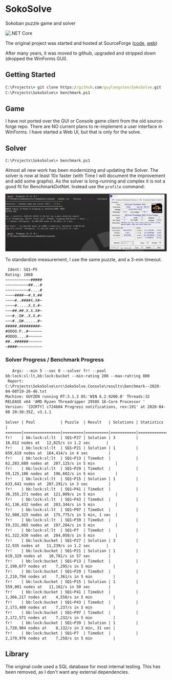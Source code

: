 # SokoSolve
Sokoban puzzle game and solver

![.NET Core](https://github.com/guylangston/SokoSolve/workflows/.NET%20Core/badge.svg)

The original project was started and hosted at SourceForge ([code](https://sourceforge.net/projects/sokosolve/), [web](https://web.archive.org/web/20180315141727/http://sokosolve.sourceforge.net/)) 

After many years, it was moved to github, upgraded and stripped down (dropped the WinForms GUI).

## Getting Started

```cmd
C:\Projects\> git clone https://github.com/guylangston/SokoSolve.git
C:\Projects\SokoSolve\> benchmark.ps1
```

## Game

I have not ported over the GUI or Console game client from the old source-forge repo. There are NO current plans to re-implement a user interface in WinForms. I have started a Web UI, but that is only for the solve.


## Solver

```pwsh
C:\Projects\SokoSolve\> benchmark.ps1
```

Almost all new work has been modernizing and updating the Solver. The solver is now at least 10x faster (with Time I will document the improvement and add some graphs).  As the solver is long-running and complex it is not a good fit for BenchmarkDotNet. Instead use the ``profile`` command:

![Benchmark run](./doc/Benchmark-2020-03-30-094045.png)


To standardize measurement, I use the same puzzle, and a 3-min timeout.
```
 Ident: SQ1~P5
Rating: 1068
~~~~~~~~~~~#####
~~~~~~~~~~##...#
~~~~~~~~~~#....#
~~~~####~~#.X.##
~~~~#..####X.X#~
~~~~#.....X.X.#~
~~~##.##.X.X.X#~
~~~#..O#..X.X.#~
~~~#..O#......#~
#####.#########~
#OOOO.P..#~~~~~~
#OOOO....#~~~~~~
##..######~~~~~~
~####~~~~~~~~~~~
```

### Solver Progress / Benchmark Progress

```
   Args: --min 5 --sec 0 --solver fr! --pool bb:lock:sl:lt,bb:lock:bucket --min-rating 200 --max-ratring 800
 Report: C:\Projects\SokoSolve\src\SokoSolve.Console\results\benchmark--2020-04-08T19-26-46.txt
Machine: GUYZEN running RT:3.1.3 OS:'WIN 6.2.9200.0' Threads:32 RELEASE x64 'AMD Ryzen Threadripper 2950X 16-Core Processor '
Version: '[DIRTY] c724b04 Progress notifications, rev:191' at 2020-04-08 20:38:35Z, v3.1.1

Solver | Pool           | Puzzle  | Result   | Solutions | Statistics                                        | 
=======|================|=========|==========|===========|===================================================|=
fr!    | bb:lock:sl:lt  | SQ1~P27 | Solution | 3         |       16,012 nodes at   12,825/s in 1.2 sec       | 
fr!    | bb:lock:sl:lt  | SQ1~P21 | Solution | 1         |      659,619 nodes at  164,414/s in 4 sec         | 
fr!    | bb:lock:sl:lt  | SQ1~P13 | TimeOut  |           |   62,283,880 nodes at  207,125/s in 5 min         | 
fr!    | bb:lock:sl:lt  | SQ1~P29 | TimeOut  |           |   59,125,106 nodes at  196,602/s in 5 min         | 
fr!    | bb:lock:sl:lt  | SQ1~P15 | Solution | 1         |      633,641 nodes at  207,291/s in 3 sec         | 
fr!    | bb:lock:sl:lt  | SQ1~P41 | TimeOut  |           |   36,355,271 nodes at  121,009/s in 5 min         | 
fr!    | bb:lock:sl:lt  | SQ1~P43 | TimeOut  |           |   61,136,432 nodes at  203,344/s in 5 min         | 
fr!    | bb:lock:sl:lt  | SQ1~P97 | TimeOut  |           |   52,908,325 nodes at  175,775/s in 5 min, 1 sec  | 
fr!    | bb:lock:sl:lt  | SQ1~P39 | TimeOut  |           |   59,331,065 nodes at  197,284/s in 5 min         | 
fr!    | bb:lock:sl:lt  | SQ1~P7  | TimeOut  |           |   61,322,930 nodes at  204,058/s in 5 min         | 
fr!    | bb:lock:bucket | SQ1~P27 | Solution | 3         |       12,935 nodes at   11,239/s in 1.2 sec       | 
fr!    | bb:lock:bucket | SQ1~P21 | Solution | 1         |      619,329 nodes at   10,781/s in 57 sec        | 
fr!    | bb:lock:bucket | SQ1~P13 | TimeOut  |           |    2,190,677 nodes at    7,295/s in 5 min         | 
fr!    | bb:lock:bucket | SQ1~P29 | TimeOut  |           |    2,210,794 nodes at    7,361/s in 5 min         | 
fr!    | bb:lock:bucket | SQ1~P15 | Solution | 1         |      559,001 nodes at   11,162/s in 50 sec        | 
fr!    | bb:lock:bucket | SQ1~P41 | TimeOut  |           |    1,366,217 nodes at    4,550/s in 5 min         | 
fr!    | bb:lock:bucket | SQ1~P43 | TimeOut  |           |    2,173,480 nodes at    7,237/s in 5 min         | 
fr!    | bb:lock:bucket | SQ1~P97 | TimeOut  |           |    2,172,571 nodes at    7,232/s in 5 min         | 
fr!    | bb:lock:bucket | SQ1~P39 | Solution | 1         |    1,720,984 nodes at    8,132/s in 3 min, 31 sec | 
fr!    | bb:lock:bucket | SQ1~P7  | TimeOut  |           |    2,179,976 nodes at    7,258/s in 5 min         | 
```

## Library

The original code used a SQL database for most internal testing. This has been removed, as I don't want any external dependencies.
